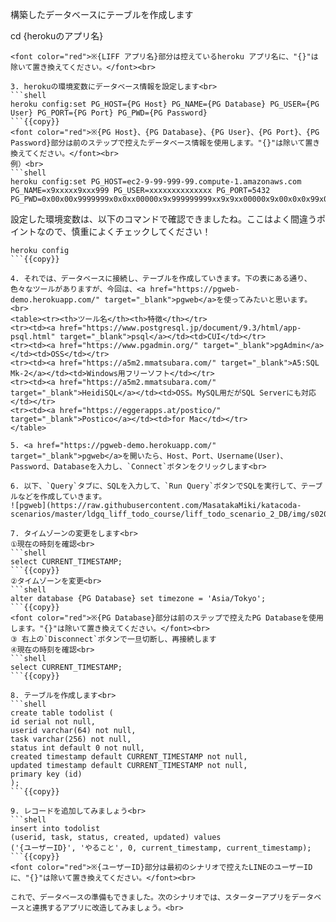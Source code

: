 構築したデータベースにテーブルを作成します

cd {herokuのアプリ名}
```{{copy}}
<font color="red">※{LIFF アプリ名}部分は控えているheroku アプリ名に、"{}"は除いて置き換えてください。</font><br>

3. herokuの環境変数にデータベース情報を設定します<br>
```shell
heroku config:set PG_HOST={PG Host} PG_NAME={PG Database} PG_USER={PG User} PG_PORT={PG Port} PG_PWD={PG Password}
```{{copy}}
<font color="red">※{PG Host}、{PG Database}、{PG User}、{PG Port}、{PG Password}部分は前のステップで控えたデータベース情報を使用します。"{}"は除いて置き換えてください。</font><br>
例）<br>
```shell
heroku config:set PG_HOST=ec2-9-99-999-99.compute-1.amazonaws.com PG_NAME=x9xxxxx9xxx999 PG_USER=xxxxxxxxxxxxxx PG_PORT=5432 PG_PWD=0x00x00x9999999x0x0xx00000x9x999999999xx9x9xx00000x9x00x0x0x99x0
```
設定した環境変数は、以下のコマンドで確認できましたね。ここはよく間違うポイントなので、慎重によくチェックしてください！<br>
```shell
heroku config
```{{copy}}

4. それでは、データベースに接続し、テーブルを作成していきます。下の表にある通り、色々なツールがありますが、今回は、<a href="https://pgweb-demo.herokuapp.com/" target="_blank">pgweb</a>を使ってみたいと思います。<br>
<table><tr><th>ツール名</th><th>特徴</th></tr>
<tr><td><a href="https://www.postgresql.jp/document/9.3/html/app-psql.html" target="_blank">psql</a></td><td>CUI</td></tr>
<tr><td><a href="https://www.pgadmin.org/" target="_blank">pgAdmin</a></td><td>OSS</td></tr>
<tr><td><a href="https://a5m2.mmatsubara.com/" target="_blank">A5:SQL Mk-2</a></td><td>Windows用フリーソフト</td></tr>
<tr><td><a href="https://a5m2.mmatsubara.com/" target="_blank">HeidiSQL</a></td><td>OSS。MySQL用だがSQL Serverにも対応</td></tr>
<tr><td><a href="https://eggerapps.at/postico/" target="_blank">Postico</a></td><td>for Mac</td></tr>
</table>

5. <a href="https://pgweb-demo.herokuapp.com/" target="_blank">pgweb</a>を開いたら、Host、Port、Username(User)、Password、Databaseを入力し、`Connect`ボタンをクリックします<br>

6. 以下、`Query`タブに、SQLを入力して、`Run Query`ボタンでSQLを実行して、テーブルなどを作成していきます。
![pgweb](https://raw.githubusercontent.com/MasatakaMiki/katacoda-scenarios/master/ldgq_liff_todo_course/liff_todo_scenario_2_DB/img/s0201_pgweb.jpg)

7. タイムゾーンの変更をします<br>
①現在の時刻を確認<br>
```shell
select CURRENT_TIMESTAMP;
```{{copy}}
②タイムゾーンを変更<br>
```shell
alter database {PG Database} set timezone = 'Asia/Tokyo';
```{{copy}}
<font color="red">※{PG Database}部分は前のステップで控えたPG Databaseを使用します。"{}"は除いて置き換えてください。</font><br>
③ 右上の`Disconnect`ボタンで一旦切断し、再接続します
④現在の時刻を確認<br>
```shell
select CURRENT_TIMESTAMP;
```{{copy}}

8. テーブルを作成します<br>
```shell
create table todolist (
id serial not null,
userid varchar(64) not null,
task varchar(256) not null,
status int default 0 not null,
created timestamp default CURRENT_TIMESTAMP not null,
updated timestamp default CURRENT_TIMESTAMP not null,
primary key (id)
);
```{{copy}}

9. レコードを追加してみましょう<br>
```shell
insert into todolist
(userid, task, status, created, updated) values
('{ユーザーID}', 'やること', 0, current_timestamp, current_timestamp);
```{{copy}}
<font color="red">※{ユーザーID}部分は最初のシナリオで控えたLINEのユーザーIDに、"{}"は除いて置き換えてください。</font><br>

これで、データベースの準備もできました。次のシナリオでは、スターターアプリをデータベースと連携するアプリに改造してみましょう。<br>
